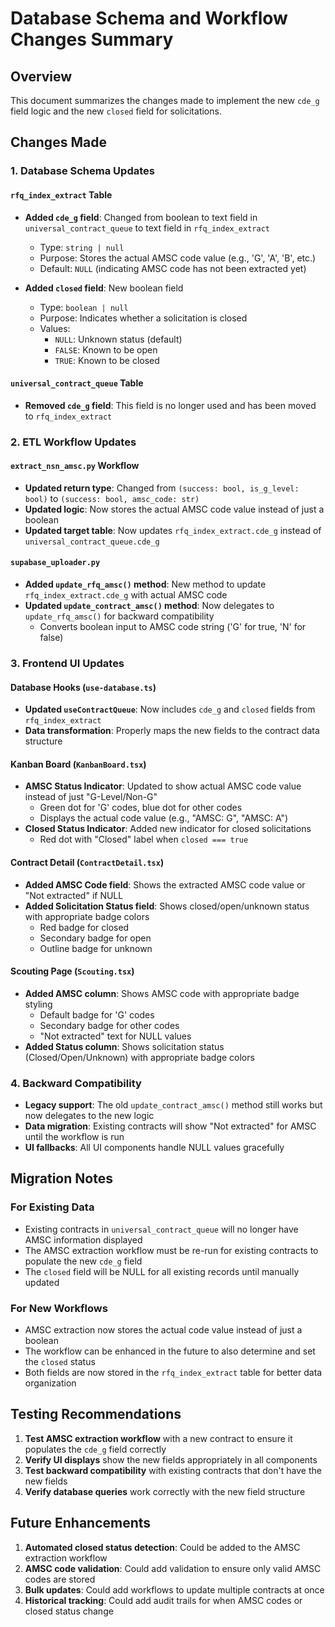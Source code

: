 # Database Schema and Workflow Changes Summary

## Overview
This document summarizes the changes made to implement the new `cde_g` field logic and the new `closed` field for solicitations.

## Changes Made

### 1. Database Schema Updates

#### `rfq_index_extract` Table
- **Added `cde_g` field**: Changed from boolean to text field in `universal_contract_queue` to text field in `rfq_index_extract`
  - Type: `string | null`
  - Purpose: Stores the actual AMSC code value (e.g., 'G', 'A', 'B', etc.)
  - Default: `NULL` (indicating AMSC code has not been extracted yet)

- **Added `closed` field**: New boolean field
  - Type: `boolean | null`
  - Purpose: Indicates whether a solicitation is closed
  - Values:
    - `NULL`: Unknown status (default)
    - `FALSE`: Known to be open
    - `TRUE`: Known to be closed

#### `universal_contract_queue` Table
- **Removed `cde_g` field**: This field is no longer used and has been moved to `rfq_index_extract`

### 2. ETL Workflow Updates

#### `extract_nsn_amsc.py` Workflow
- **Updated return type**: Changed from `(success: bool, is_g_level: bool)` to `(success: bool, amsc_code: str)`
- **Updated logic**: Now stores the actual AMSC code value instead of just a boolean
- **Updated target table**: Now updates `rfq_index_extract.cde_g` instead of `universal_contract_queue.cde_g`

#### `supabase_uploader.py`
- **Added `update_rfq_amsc()` method**: New method to update `rfq_index_extract.cde_g` with actual AMSC code
- **Updated `update_contract_amsc()` method**: Now delegates to `update_rfq_amsc()` for backward compatibility
  - Converts boolean input to AMSC code string ('G' for true, 'N' for false)

### 3. Frontend UI Updates

#### Database Hooks (`use-database.ts`)
- **Updated `useContractQueue`**: Now includes `cde_g` and `closed` fields from `rfq_index_extract`
- **Data transformation**: Properly maps the new fields to the contract data structure

#### Kanban Board (`KanbanBoard.tsx`)
- **AMSC Status Indicator**: Updated to show actual AMSC code value instead of just "G-Level/Non-G"
  - Green dot for 'G' codes, blue dot for other codes
  - Displays the actual code value (e.g., "AMSC: G", "AMSC: A")
- **Closed Status Indicator**: Added new indicator for closed solicitations
  - Red dot with "Closed" label when `closed === true`

#### Contract Detail (`ContractDetail.tsx`)
- **Added AMSC Code field**: Shows the extracted AMSC code value or "Not extracted" if NULL
- **Added Solicitation Status field**: Shows closed/open/unknown status with appropriate badge colors
  - Red badge for closed
  - Secondary badge for open
  - Outline badge for unknown

#### Scouting Page (`Scouting.tsx`)
- **Added AMSC column**: Shows AMSC code with appropriate badge styling
  - Default badge for 'G' codes
  - Secondary badge for other codes
  - "Not extracted" text for NULL values
- **Added Status column**: Shows solicitation status (Closed/Open/Unknown) with appropriate badge colors

### 4. Backward Compatibility

- **Legacy support**: The old `update_contract_amsc()` method still works but now delegates to the new logic
- **Data migration**: Existing contracts will show "Not extracted" for AMSC until the workflow is run
- **UI fallbacks**: All UI components handle NULL values gracefully

## Migration Notes

### For Existing Data
- Existing contracts in `universal_contract_queue` will no longer have AMSC information displayed
- The AMSC extraction workflow must be re-run for existing contracts to populate the new `cde_g` field
- The `closed` field will be NULL for all existing records until manually updated

### For New Workflows
- AMSC extraction now stores the actual code value instead of just a boolean
- The workflow can be enhanced in the future to also determine and set the `closed` status
- Both fields are now stored in the `rfq_index_extract` table for better data organization

## Testing Recommendations

1. **Test AMSC extraction workflow** with a new contract to ensure it populates the `cde_g` field correctly
2. **Verify UI displays** show the new fields appropriately in all components
3. **Test backward compatibility** with existing contracts that don't have the new fields
4. **Verify database queries** work correctly with the new field structure

## Future Enhancements

1. **Automated closed status detection**: Could be added to the AMSC extraction workflow
2. **AMSC code validation**: Could add validation to ensure only valid AMSC codes are stored
3. **Bulk updates**: Could add workflows to update multiple contracts at once
4. **Historical tracking**: Could add audit trails for when AMSC codes or closed status change
